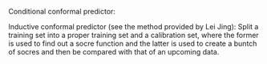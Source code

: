 Conditional conformal predictor:

Inductive conformal predictor (see the method provided by Lei Jing): Split a training set into a proper training set and a calibration set, where the former is used to find out a socre function and the latter is used to create a buntch of socres and then be compared with that of an upcoming data.


































